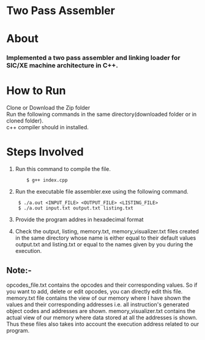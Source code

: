 
# Two Pass Assembler
# About
### Implemented a two pass assembler and linking loader for SIC/XE machine architecture in C++.
# How to Run
Clone or Download the Zip folder<br/>
Run the following commands in the same directory(downloaded folder or in cloned folder).<br/>
c++ compiler should in installed.

# Steps Involved

1. Run this command to compile the file.
     ``` 
         $ g++ index.cpp
     ```

2. Run the executable file assembler.exe using the following command.
   ``` 
    $ ./a.out <INPUT_FILE> <OUTPUT_FILE> <LISTING_FILE> 
    $ ./a.out input.txt output.txt listing.txt    
   ```
3. Provide the program addres in hexadecimal format 

4. Check the output, listing, memory.txt, memory_visualizer.txt files created in the same directory whose name is either equal to their default values
        output.txt and listing.txt or equal to the names given by you during the execution.

## Note:-
opcodes_file.txt contains the opcodes and their corresponding values. So if you want to add, delete or edit opcodes, you can directly edit this file.
memory.txt file contains the view of our memory where I have shown the values and their corresponding addresses i.e. all instruction's generated object codes and addresses are shown.
memory_visualizer.txt contains the actual view of our memory where data stored at all the addresses is shown.
Thus these files also takes into account the execution address related to our program.